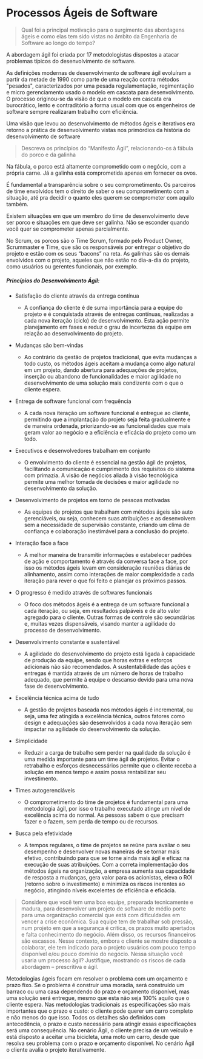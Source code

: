 # Processos Ágeis de Software

> Qual foi a principal motivação para o surgimento das abordagens ágeis e como elas tem sido vistas no âmbito da Engenharia de Software ao longo do tempo?

A abordagem ágil foi criada por 17 metodologistas dispostos a atacar problemas típicos do desenvolvimento de software.

As definições modernas de desenvolvimento de software ágil evoluíram a partir da metade de 1990 como parte de uma reação contra métodos "pesados", caracterizados por uma pesada regulamentação, regimentação e micro gerenciamento usado o modelo em cascata para desenvolvimento. O processo originou-se da visão de que o modelo em cascata era burocrático, lento e contraditório a forma usual com que os engenheiros de software sempre realizaram trabalho com eficiência.

Uma visão que levou ao desenvolvimento de métodos ágeis e iterativos era retorno a prática de desenvolvimento vistas nos primórdios da história do desenvolvimento de software

> Descreva os princípios do “Manifesto Ágil”, relacionando-os à fábula do porco e da galinha

Na fábula, o porco está altamente comprometido com o negócio, com a própria carne. Já a galinha está comprometida apenas em fornecer os ovos.

É fundamental a transparência sobre o seu comprometimento. Os parceiros de time envolvidos tem o direito de saber o seu comprometimento com a situação, até pra decidir o quanto eles querem se comprometer com aquilo também.

Existem situações em que um membro do time de desenvolvimento deve ser porco e situações em que deve ser galinha. Não se esconder quando você quer se comprometer apenas parcialmente.

No Scrum, os porcos são o Time Scrum, formado pelo Product Owner, Scrummaster e Time, que são os responsáveis por entregar o objetivo do projeto e estão com os seus “bacons” na reta. As galinhas são os demais envolvidos com o projeto, aqueles que não estão no dia-a-dia do projeto, como usuários ou gerentes funcionais, por exemplo.

##### Princípios do Desenvolvimento Ágil:

- Satisfação do cliente através da entrega contínua
    - A confiança do cliente é de suma importância para a equipe do projeto e é conquistada através de entregas contínuas, realizadas a cada nova iteração (ciclo) de desenvolvimento. Esta ação permite planejamento em fases e reduz o grau de incertezas da equipe em relação ao desenvolvimento do projeto.

- Mudanças são bem-vindas
    - Ao contrário da gestão de projetos tradicional, que evita mudanças a todo custo, os métodos ágeis aceitam a mudança como algo natural em um projeto, dando abertura para adequações de projetos, inserção ou abandono de funcionalidades e maior agilidade no desenvolvimento de uma solução mais condizente com o que o cliente espera.

- Entrega de software funcional com frequência
    - A cada nova iteração um software funcional é entregue ao cliente, permitindo que a implantação do projeto seja feita gradualmente e de maneira ordenada, priorizando-se as funcionalidades que mais geram valor ao negócio e a eficiência e eficácia do projeto como um todo.

- Executivos e desenvolvedores trabalham em conjunto
    - O envolvimento do cliente é essencial na gestão ágil de projetos, facilitando a comunicação e cumprimento dos requisitos do sistema com primazia. A visão de negócios aliada à visão tecnológica permite uma melhor tomada de decisões e maior agilidade no desenvolvimento da solução.

- Desenvolvimento de projetos em torno de pessoas motivadas
    - As equipes de projetos que trabalham com métodos ágeis são auto gerenciáveis, ou seja, conhecem suas atribuições e as desenvolvem sem a necessidade de supervisão constante, criando um clima de confiança e colaboração inestimável para a conclusão do projeto.

- Interação face a face
    - A melhor maneira de transmitir informações e estabelecer padrões de ação e comportamento é através da conversa face a face, por isso os métodos ágeis levam em consideração reuniões diárias de alinhamento, assim como interações de maior complexidade a cada iteração para rever o que foi feito e planejar os próximos passos.

- O progresso é medido através de softwares funcionais
    - O foco dos métodos ágeis é a entrega de um software funcional a cada iteração, ou seja, em resultados palpáveis e de alto valor agregado para o cliente. Outras formas de controle são secundárias e, muitas vezes dispensáveis, visando manter a agilidade do processo de desenvolvimento.

- Desenvolvimento constante e sustentável
    - A agilidade do desenvolvimento do projeto está ligada à capacidade de produção da equipe, sendo que horas extras e esforços adicionais não são recomendados. A sustentabilidade das ações e entregas é mantida através de um número de horas de trabalho adequado, que permite à equipe o descanso devido para uma nova fase de desenvolvimento.

- Excelência técnica acima de tudo
    - A gestão de projetos baseada nos métodos ágeis é incremental, ou seja, uma fez atingida a excelência técnica, outros fatores como design e adequações são desenvolvidos a cada nova iteração sem impactar na agilidade do desenvolvimento da solução.

- Simplicidade 
    - Reduzir a carga de trabalho sem perder na qualidade da solução é uma medida importante para um time ágil de projetos. Evitar o retrabalho e esforços desnecessários permite que o cliente receba a solução em menos tempo e assim possa rentabilizar seu investimento.

- Times autogerenciáveis
    - O comprometimento do time de projetos é fundamental para uma metodologia ágil, por isso o trabalho executado atinge um nível de excelência acima do normal. As pessoas sabem o que precisam fazer e o fazem, sem perda de tempo ou de recursos.

- Busca pela efetividade
    - A tempos regulares, o time de projetos se reúne para avaliar o seu desempenho e desenvolver novas maneiras de se tornar mais efetivo, contribuindo para que se torne ainda mais ágil e eficaz na execução de suas atribuições. Com a correta implementação dos métodos ágeis na organização, a empresa aumenta sua capacidade de resposta a mudanças, gera valor para os acionistas, eleva o ROI (retorno sobre o investimento) e minimiza os riscos inerentes ao negócio, atingindo níveis excelentes de eficiência e eficácia.

> Considere que você tem uma boa equipe, preparada tecnicamente e madura, para desenvolver um projeto de software de médio porte para uma organização comercial que está com dificuldades em vencer a crise econômica. Sua equipe tem de trabalhar sob pressão, num projeto em que a segurança é crítica, os prazos muito apertados e falta conhecimento do negócio. Além disso, os recursos financeiros são escassos. Nesse contexto, embora o cliente se mostre disposto a colaborar, ele tem indicado para o projeto usuários com pouco tempo disponível e/ou pouco domínio do negócio. Nessa situação você usaria um processo ágil? Justifique, mostrando os riscos de cada abordagem – prescritiva e ágil.

Metodologias ágeis focam em resolver o problema com um orçamento e prazo fixo. Se o problema é construir uma moradia, será construído um barraco ou uma casa dependendo do prazo e orçamento disponível, mas uma solução será entregue, mesmo que esta não seja 100% aquilo que o cliente espera.  Nas metodologias tradicionais as especificações são mais importantes que o prazo e custo: o cliente pode querer um carro completo e não menos do que isso. Todos os detalhes são definidos com antecedência, o prazo e custo necessário para atingir essas especificações será uma consequência. No cenário Ágil, o cliente precisa de um veículo e está disposto a aceitar uma bicicleta, uma moto um carro, desde que resolva seu problema com o prazo e orçamento disponível. No cenário Ágil o cliente avalia o projeto iterativamente.







